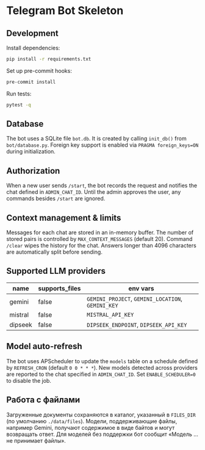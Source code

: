 # Telegram Bot Skeleton

## Development

Install dependencies:

```bash
pip install -r requirements.txt
```

Set up pre-commit hooks:

```bash
pre-commit install
```

Run tests:

```bash
pytest -q
```

## Database

The bot uses a SQLite file `bot.db`. It is created by calling `init_db()` from
`bot/database.py`. Foreign key support is enabled via
`PRAGMA foreign_keys=ON` during initialization.

## Authorization

When a new user sends `/start`, the bot records the request and notifies the chat defined in `ADMIN_CHAT_ID`. Until the admin approves the user, any commands besides `/start` are ignored.

## Context management & limits

Messages for each chat are stored in an in-memory buffer. The number of stored pairs is controlled by `MAX_CONTEXT_MESSAGES` (default 20). Command `/clear` wipes the history for the chat. Answers longer than 4096 characters are automatically split before sending.

## Supported LLM providers

| name    | supports_files | env vars                             |
|---------|---------------|--------------------------------------|
| gemini  | false         | `GEMINI_PROJECT`, `GEMINI_LOCATION`, `GEMINI_KEY` |
| mistral | false         | `MISTRAL_API_KEY`                    |
| dipseek | false         | `DIPSEEK_ENDPOINT`, `DIPSEEK_API_KEY` |

## Model auto-refresh

The bot uses APScheduler to update the `models` table on a schedule defined by
`REFRESH_CRON` (default `0 0 * * *`). New models detected across providers are
reported to the chat specified in `ADMIN_CHAT_ID`. Set `ENABLE_SCHEDULER=0` to
disable the job.

## Работа с файлами

Загруженные документы сохраняются в каталог, указанный в `FILES_DIR` (по
умолчанию `./data/files`). Модели, поддерживающие файлы, например Gemini,
получают содержимое в виде байтов и могут возвращать ответ. Для моделей без
поддержки бот сообщит «Модель … не принимает файлы».
